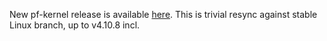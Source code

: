 New pf-kernel release is available [here](https://pf.natalenko.name/sources/4.10/patch-4.10-pf3.xz). This is trivial resync against stable Linux branch, up to v4.10.8 incl.
